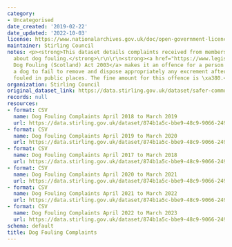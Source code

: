 ```yaml
---
category:
- Uncategorised
date_created: '2019-02-22'
date_updated: '2022-10-03'
license: https://www.nationalarchives.gov.uk/doc/open-government-licence/version/3/
maintainer: Stirling Council
notes: <p><strong>This dataset details complaints received from members of the public
  about dog fouling.</strong>\r\n\r\n<strong><a href="https://www.legislation.gov.uk/asp/2003/12/contents">The
  Dog Fouling (Scotland) Act 2003</a> makes it an offence for a person in charge of
  a dog to fail to remove and dispose appropriately any excrement after the dog has
  fouled in public places. The fine amount for this offence is \xa380.</strong>\r\n\r\n\r\n</p>
organization: Stirling Council
original_dataset_link: https://data.stirling.gov.uk/dataset/safer-communities
records: null
resources:
- format: CSV
  name: Dog Fouling Complaints April 2018 to March 2019
  url: https://data.stirling.gov.uk/dataset/874b1a5c-bbe9-48c9-9066-2492e96349fa/resource/2a0c99be-a8e5-4eb5-bc0a-ca5b0e339e06/download/20190910-dog-fouling-notices-01.04.2018-to-31.03.2019.csv
- format: CSV
  name: Dog Fouling Complaints April 2019 to March 2020
  url: https://data.stirling.gov.uk/dataset/874b1a5c-bbe9-48c9-9066-2492e96349fa/resource/4b9dbb63-868e-4b6f-8bb6-5c27c039884d/download/20210201-dog-fouling-notices-01.04.2019-to-31.03.2020.csv
- format: CSV
  name: Dog Fouling Complaints April 2017 to March 2018
  url: https://data.stirling.gov.uk/dataset/874b1a5c-bbe9-48c9-9066-2492e96349fa/resource/a04c17fe-aeed-4293-8d60-3c14011accc6/download/20190910-dog-fouling-notices-01.04.2017-to-31.03.2018.csv
- format: CSV
  name: Dog Fouling Complaints April 2020 to March 2021
  url: https://data.stirling.gov.uk/dataset/874b1a5c-bbe9-48c9-9066-2492e96349fa/resource/99e46798-c811-4548-9e83-c7183b03dbb4/download/20210510-dog-fouling-notices-01.04.2020-to-31.03.2021-v1.0.csv
- format: CSV
  name: Dog Fouling Complaints April 2021 to March 2022
  url: https://data.stirling.gov.uk/dataset/874b1a5c-bbe9-48c9-9066-2492e96349fa/resource/940afe35-7c79-4f06-b763-eb156f5f7078/download/20220406-dog-fouling-notices-01.04.2021-to-31.03.2022-v1.0.csv
- format: CSV
  name: Dog Fouling Complaints April 2022 to March 2023
  url: https://data.stirling.gov.uk/dataset/874b1a5c-bbe9-48c9-9066-2492e96349fa/resource/c4406ec1-b200-49be-bd4a-12f3b964659e/download/20221003-stirling-council-dog-fouling-notices-01.04.2022-to-31.03.2023.csv
schema: default
title: Dog Fouling Complaints
---
```

